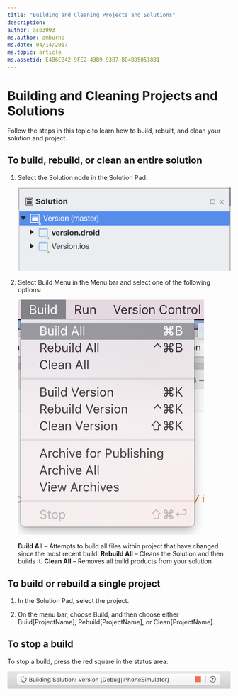 ```yaml
---
title: "Building and Cleaning Projects and Solutions"
description: 
author: asb3993
ms.author: amburns
ms.date: 04/14/2017
ms.topic: article
ms.assetid: E4B6CB42-9FE2-43B9-93B7-BD4BD50518B1
---
```


# Building and Cleaning Projects and Solutions

Follow the steps in this topic to learn how to build, rebuilt, and clean your solution and project.

## To build, rebuild, or clean an entire solution

1. Select the Solution node in the Solution Pad:

    ![](media/compiling-and-building-image1.png)

2. Select Build Menu in the Menu bar and select one of the following options:

    ![](media/compiling-and-building-image2.png)

    **Build All** – Attempts to build all files within project that have changed since the most recent build.
    **Rebuild All** – Cleans the Solution and then builds it.
    **Clean All** – Removes all build products from your solution



## To build or rebuild a single project

1. In the Solution Pad, select the project.

2. On the menu bar, choose Build, and then choose either Build[ProjectName], Rebuild[ProjectName], or Clean[ProjectName].


## To stop a build

To stop a build, press the red square in the status area:

 ![Press red square to stop build](media/compiling-and-building-image3.png)